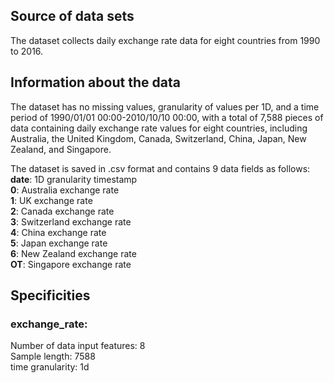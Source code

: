 ## Source of data sets
The dataset collects daily exchange rate data for eight countries from 1990 to 2016.

## Information about the data
The dataset has no missing values, granularity of values per 1D, and a time period of 1990/01/01 00:00-2010/10/10 00:00, with a total of 7,588 pieces of data containing daily exchange rate values for eight countries, including Australia, the United Kingdom, Canada, Switzerland, China, Japan, New Zealand, and Singapore. 

The dataset is saved in .csv format and contains 9 data fields as follows: <br>
<b>date</b>: 1D granularity timestamp<br> 
<b>0</b>: Australia exchange rate<br> 
<b>1</b>: UK exchange rate<br> 
<b>2</b>: Canada exchange rate<br> 
<b>3</b>: Switzerland exchange rate<br> 
<b>4</b>: China exchange rate<br> 
<b>5</b>: Japan exchange rate<br> 
<b>6</b>: New Zealand exchange rate<br> 
<b>OT</b>: Singapore exchange rate<br>


## Specificities
### exchange_rate:
Number of data input features: 8<br>
Sample length: 7588<br>
time granularity: 1d
